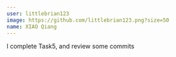 ```yaml
---
user: littlebrian123
image: https://github.com/littlebrian123.png?size=50
name: XIAO Qiang
---
```

I complete Task5, and review some commits

